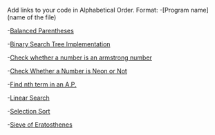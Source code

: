 Add links to your code in Alphabetical Order.
Format: 
-[Program name](name of the file)

-[Balanced Parentheses](balance_paranthesis.cpp)

-[Binary Search Tree Implementation](BinarySearchTree.cpp)

-[Check whether a number is an armstrong number](Check_Armstrong_Number.cpp)

-[Check Whether a Number is Neon or Not](NeonNumber.cpp)

-[Find nth term in an A.P.](nth_term_ap.cpp)

-[Linear Search](linear_search.cpp)

-[Selection Sort](selection_sort.cpp)

-[Sieve of Eratosthenes](sieve_of_eratosthenes.cpp)

